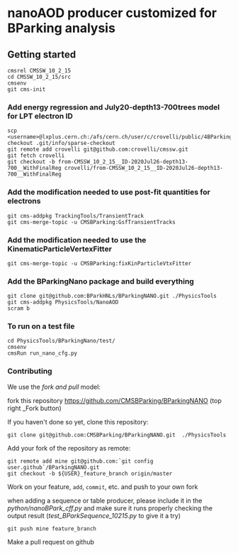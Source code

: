 # nanoAOD producer customized for BParking analysis 

## Getting started

```shell
cmsrel CMSSW_10_2_15
cd CMSSW_10_2_15/src
cmsenv
git cms-init
```

### Add energy regression and July20-depth13-700trees model for LPT electron ID

```shell
scp <username>@lxplus.cern.ch:/afs/cern.ch/user/c/crovelli/public/4BParking/sparse-checkout .git/info/sparse-checkout
git remote add crovelli git@github.com:crovelli/cmssw.git
git fetch crovelli
git checkout -b from-CMSSW_10_2_15__ID-2020Jul26-depth13-700__WithFinalReg crovelli/from-CMSSW_10_2_15__ID-2020Jul26-depth13-700__WithFinalReg
```

### Add the modification needed to use post-fit quantities for electrons  

```shell
git cms-addpkg TrackingTools/TransientTrack
git cms-merge-topic -u CMSBParking:GsfTransientTracks
```

### Add the modification needed to use the KinematicParticleVertexFitter  

```shell
git cms-merge-topic -u CMSBParking:fixKinParticleVtxFitter
```

### Add the BParkingNano package and build everything

```shell
git clone git@github.com:BParkHNLs/BParkingNANO.git ./PhysicsTools
git cms-addpkg PhysicsTools/NanoAOD
scram b
```

### To run on a test file

```shell
cd PhysicsTools/BParkingNano/test/
cmsenv 
cmsRun run_nano_cfg.py
```

### Contributing

We use the _fork and pull_ model:

fork this repository https://github.com/CMSBParking/BParkingNANO (top right _Fork button)

If you haven't done so yet, clone this repository:

```shell
git clone git@github.com:CMSBParking/BParkingNANO.git  ./PhysicsTools
```

Add your fork of the repository as remote:

```shell
git remote add mine git@github.com:`git config user.github`/BParkingNANO.git
git checkout -b ${USER}_feature_branch origin/master
```

Work on your feature, `add`, `commit`, etc. and push to your own fork

when adding a sequence or table producer, please include it in the _python/nanoBPark_cff.py_
and make sure it runs properly checking the output result (_test_BParkSequence_10215.py_ to give it a try)

```shell
git push mine feature_branch
```

Make a pull request on github
